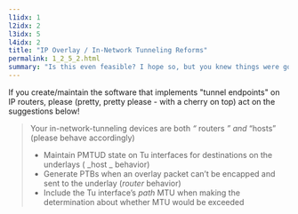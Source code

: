 ```yaml
---
l1idx: 1
l2idx: 2
l3idx: 5
l4idx: 2
title: "IP Overlay / In-Network Tunneling Reforms"
permalink: 1_2_5_2.html
summary: "Is this even feasible? I hope so, but you knew things were going to get weird when you started reading something with the word 'manifesto' in the title."
---
```


If you create/maintain the software that implements "tunnel endpoints" on IP routers, please (pretty, pretty please - with a cherry on top) act on the suggestions below!

> Your in\-network\-tunneling devices are both  _“_ routers _” and_  “hosts”  (please behave accordingly)
>
> - Maintain PMTUD state on Tu interfaces for destinations on the underlays ( _host _ behavior)
> - Generate PTBs when an overlay packet can’t be encapped and sent to the underlay (_router_ behavior)
> - Include the Tu interface’s _path_ MTU when making the determination about whether MTU would be exceeded
